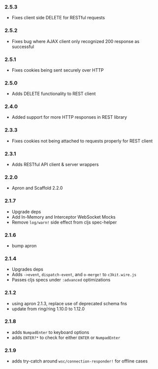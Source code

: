 ### 2.5.3
* Fixes client side DELETE for RESTful requests

### 2.5.2
* Fixes bug where AJAX client only recognized 200 response as successful

### 2.5.1
* Fixes cookies being sent securely over HTTP

### 2.5.0
* Adds DELETE functionality to REST client

### 2.4.0
* Added support for more HTTP responses in REST library

### 2.3.3
* Fixes cookies not being attached to requests properly for REST client

### 2.3.1
* Adds RESTful API client & server wrappers

### 2.2.0
 * Apron and Scaffold 2.2.0

### 2.1.7
 * Upgrade deps
 * Add In-Memory and Interceptor WebSocket Mocks
 * Remove `log/warn!` side effect from cljs spec-helper

### 2.1.6
 * bump apron

### 2.1.4
 * Upgrades deps
 * Adds `->event`, `dispatch-event`, and `o-merge!` to `c3kit.wire.js`
 * Passes cljs specs under `:advanced` optimizations

### 2.1.2
 * using apron 2.1.3, replace use of deprecated schema fns
 * update from ring/ring 1.10.0 to 1.12.0

### 2.1.8
 * adds `NumpadEnter` to keyboard options
 * adds `ENTER?*` to check for either `ENTER` or `NumpadEnter`

### 2.1.9
 * adds try-catch around `wsc/connection-responder!` for offline cases
